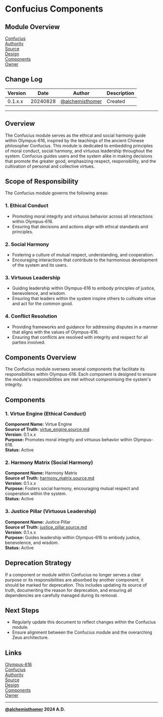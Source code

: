 # Confucius Components

## Module Overview
[Confucius](README.md)  
[Authority](../zeus/zeus.components.md)  
[Source](confucius.source.md)  
[Design](confucius.design.md)  
[Components](confucius.components.md)  
[Owner](https://github.com/alchemisthomer)  

## Change Log

| Version   | Date       | Author                                                   | Description   |
|-----------|------------|----------------------------------------------------------|---------------|
| 0.1.x.x   | 20240828   | [@alchemisthomer](https://github.com/alchemisthomer)     | Created       

---

## Overview

The Confucius module serves as the ethical and social harmony guide within Olympus-616, inspired by the teachings of the ancient Chinese philosopher Confucius. This module is dedicated to embedding principles of moral conduct, social harmony, and virtuous leadership throughout the system. Confucius guides users and the system alike in making decisions that promote the greater good, emphasizing respect, responsibility, and the cultivation of personal and collective virtues.

## Scope of Responsibility

The Confucius module governs the following areas:

### 1. **Ethical Conduct**
   - Promoting moral integrity and virtuous behavior across all interactions within Olympus-616.
   - Ensuring that decisions and actions align with ethical standards and principles.

### 2. **Social Harmony**
   - Fostering a culture of mutual respect, understanding, and cooperation.
   - Encouraging interactions that contribute to the harmonious development of the system and its users.

### 3. **Virtuous Leadership**
   - Guiding leadership within Olympus-616 to embody principles of justice, benevolence, and wisdom.
   - Ensuring that leaders within the system inspire others to cultivate virtue and act for the common good.

### 4. **Conflict Resolution**
   - Providing frameworks and guidance for addressing disputes in a manner that aligns with the values of Olympus-616.
   - Ensuring that conflicts are resolved with integrity and respect for all parties involved.

## Components Overview

The Confucius module oversees several components that facilitate its responsibilities within Olympus-616. Each component is designed to ensure the module's responsibilities are met without compromising the system's integrity.

## Components

### 1. Virtue Engine (Ethical Conduct)
   **Component Name:** Virtue Engine  
   **Source of Truth:** [virtue_engine.source.md](../confucius/virtue_engine.source.md)  
   **Version:** 0.1.x.x  
   **Purpose:** Promotes moral integrity and virtuous behavior within Olympus-616.  
   **Status:** Active

### 2. Harmony Matrix (Social Harmony)
   **Component Name:** Harmony Matrix  
   **Source of Truth:** [harmony_matrix.source.md](../confucius/harmony_matrix.source.md)  
   **Version:** 0.1.x.x  
   **Purpose:** Fosters social harmony, encouraging mutual respect and cooperation within the system.  
   **Status:** Active

### 3. Justice Pillar (Virtuous Leadership)
   **Component Name:** Justice Pillar  
   **Source of Truth:** [justice_pillar.source.md](../confucius/justice_pillar.source.md)  
   **Version:** 0.1.x.x  
   **Purpose:** Guides leadership within Olympus-616 to embody justice, benevolence, and wisdom.  
   **Status:** Active

## Deprecation Strategy

If a component or module within Confucius no longer serves a clear purpose or its responsibilities are absorbed by another component, it should be marked for deprecation. This includes updating its source of truth, documenting the reason for deprecation, and ensuring all dependencies are carefully managed during its removal.

## Next Steps

- Regularly update this document to reflect changes within the Confucius module.
- Ensure alignment between the Confucius module and the overarching Zeus architecture.

## Links
[Olympus-616](../../README.md)  
[Confucius](README.md)  
[Authority](https://github.com/alchemisthomer)  
[Source](confucius.source.md)  
[Design](confucius.design.md)  
[Components](confucius.components.md)  
[Owner](https://github.com/alchemisthomer)
***
**[@alchemisthomer](https://github.com/alchemisthomer)
2024 A.D.**
